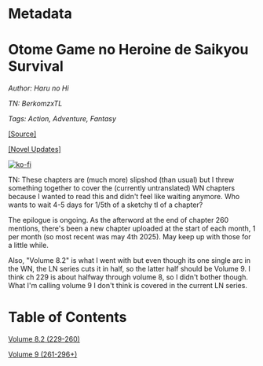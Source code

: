 # Metadata

# Otome Game no Heroine de Saikyou Survival  

_Author:_   _Haru no Hi_

_TN: BerkomzxTL_

_Tags: Action, Adventure, Fantasy_

[\[Source\]](https://ncode.syosetu.com/n1391fj/)

[\[Novel Updates\]](https://www.novelupdates.com/series/otome-game-no-heroine-de-saikyou-survival-wn/)

[![ko-fi](https://ko-fi.com/img/githubbutton_sm.svg)](https://ko-fi.com/I2I117SQUE)

TN: These chapters are (much more) slipshod (than usual) but I threw something together to cover the (currently untranslated) WN chapters because I wanted to read this and didn't feel like waiting anymore. Who wants to wait 4-5 days for 1/5th of a sketchy tl of a chapter?

The epilogue is ongoing. As the afterword at the end of chapter 260 mentions, there's been a new chapter uploaded at the start of each month, 1 per month (so most recent was may 4th 2025). May keep up with those for a little while.

Also, "Volume 8.2" is what I went with but even though its one single arc in the WN, the LN series cuts it in half, so the latter half should be Volume 9. I think ch 229 is about halfway through volume 8, so I didn't bother though. What I'm calling volume 9 I don't think is covered in the current LN series.

# Table of Contents

[Volume 8.2 (229-260)](Volume%208.2/readme.md)

[Volume 9 (261-296+)](Volume%209/readme.md)